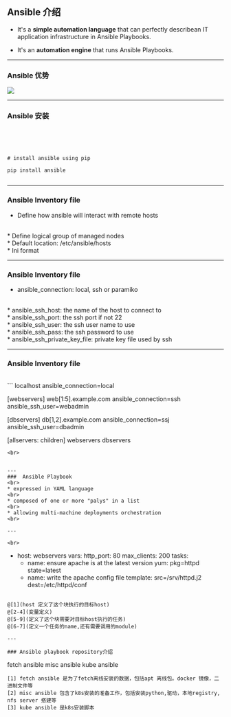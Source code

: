 ## Ansible 介绍

* It's a **simple automation language** that can perfectly describean IT application infrastructure in Ansible Playbooks.

* It's an **automation engine** that runs Ansible Playbooks.

---
### Ansible 优势 

![](https://ws4.sinaimg.cn/large/006tNc79ly1fyz138gflaj31tl0u0wjh.jpg)

---
### Ansible 安装
<br>
<br>
<br>

```
# install ansible using pip

pip install ansible


```

---
### Ansible Inventory file

* Define how ansible will interact with remote hosts
<br>
* Define logical group of managed nodes
<br>
* Default location: /etc/ansible/hosts
<br>
* Ini format

---
### Ansible Inventory file
* ansible_connection: local, ssh or paramiko
<br>
* ansible_ssh_host: the name of the host to connect to 
<br>
* ansible_ssh_port: the ssh port if not 22
<br>
* ansible_ssh_user: the ssh user name to use
<br>
* ansible_ssh_pass: the ssh password to use
<br>
* ansible_ssh_private_key_file: private key file used by ssh

---
### Ansible Inventory file

<br>
```
localhost ansible_connection=local

[webservers]
web[1:5].example.com ansible_connection=ssh ansible_ssh_user=webadmin

[dbservers]
db[1,2].example.com ansible_connection=ssj ansible_ssh_user=dbadmin

[allservers: children]
webservers
dbservers


```
<br>


---
###  Ansible Playbook 
<br>
* expressed in YAML language
<br>
* composed of one or more "palys" in a list
<br>
* allowing multi-machine deployments orchestration 
<br>

---

<br>

```
- host: webservers
  vars:
    http_port: 80
    max_clients: 200
  tasks:
  - name: ensure apache is at the latest version
    yum: pkg=httpd state=latest
  - name: write the apache config file
    template: src=/srv/httpd.j2 dest=/etc/httpd/conf
```

@[1](host 定义了这个块执行的目标host)
@[2-4](变量定义)
@[5-9](定义了这个块需要对目标host执行的任务)
@[6-7](定义一个任务的name,还有需要调用的module)

---

### Ansible playbook repository介绍 

```
fetch ansible 
misc ansible
kube ansible

```
[1] fetch ansible 是为了fetch离线安装的数据，包括apt 离线包。docker 镜像，二进制文件等
[2] misc ansible 包含了k8s安装的准备工作，包括安装python,驱动，本地registry, nfs server 搭建等
[3] kube ansible 是k8s安装脚本



